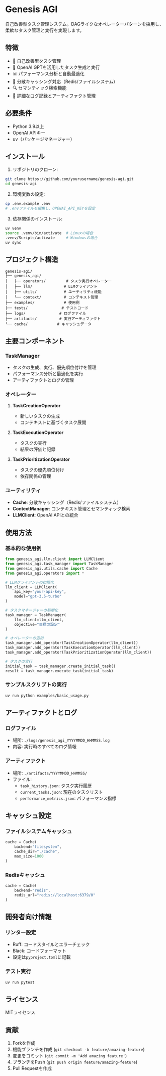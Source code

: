 # Genesis AGI

自己改善型タスク管理システム。DAGライクなオペレーターパターンを採用し、柔軟なタスク管理と実行を実現します。

## 特徴

- 🤖 自己改善型タスク管理
- 🧠 OpenAI GPTを活用したタスク生成と実行
- 📊 パフォーマンス分析と自動最適化
- 💾 分散キャッシング対応（Redis/ファイルシステム）
- 🔍 セマンティック検索機能
- 📝 詳細なログ記録とアーティファクト管理

## 必要条件

- Python 3.9以上
- OpenAI APIキー
- uv（パッケージマネージャー）

## インストール

1. リポジトリのクローン:
```bash
git clone https://github.com/yourusername/genesis-agi.git
cd genesis-agi
```

2. 環境変数の設定:
```bash
cp .env.example .env
# .envファイルを編集し、OPENAI_API_KEYを設定
```

3. 依存関係のインストール:
```bash
uv venv
source .venv/bin/activate  # Linuxの場合
.venv/Scripts/activate     # Windowsの場合
uv sync
```

## プロジェクト構造

```
genesis-agi/
├── genesis_agi/
│   ├── operators/         # タスク実行オペレーター
│   ├── llm/              # LLMクライアント
│   ├── utils/            # ユーティリティ機能
│   └── context/          # コンテキスト管理
├── examples/             # 使用例
├── tests/               # テストコード
├── logs/               # ログファイル
├── artifacts/          # 実行アーティファクト
└── cache/             # キャッシュデータ
```

## 主要コンポーネント

### TaskManager
- タスクの生成、実行、優先順位付けを管理
- パフォーマンス分析と最適化を実行
- アーティファクトとログの管理

### オペレーター
1. **TaskCreationOperator**
   - 新しいタスクの生成
   - コンテキストに基づくタスク展開

2. **TaskExecutionOperator**
   - タスクの実行
   - 結果の評価と記録

3. **TaskPrioritizationOperator**
   - タスクの優先順位付け
   - 依存関係の管理

### ユーティリティ
- **Cache**: 分散キャッシング（Redis/ファイルシステム）
- **ContextManager**: コンテキスト管理とセマンティック検索
- **LLMClient**: OpenAI APIとの統合

## 使用方法

### 基本的な使用例

```python
from genesis_agi.llm.client import LLMClient
from genesis_agi.task_manager import TaskManager
from genesis_agi.utils.cache import Cache
from genesis_agi.operators import *

# LLMクライアントの初期化
llm_client = LLMClient(
    api_key="your-api-key",
    model="gpt-3.5-turbo"
)

# タスクマネージャーの初期化
task_manager = TaskManager(
    llm_client=llm_client,
    objective="目標の設定"
)

# オペレーターの追加
task_manager.add_operator(TaskCreationOperator(llm_client))
task_manager.add_operator(TaskExecutionOperator(llm_client))
task_manager.add_operator(TaskPrioritizationOperator(llm_client))

# タスクの実行
initial_task = task_manager.create_initial_task()
result = task_manager.execute_task(initial_task)
```

### サンプルスクリプトの実行

```bash
uv run python examples/basic_usage.py
```

## アーティファクトとログ

### ログファイル
- 場所: `./logs/genesis_agi_YYYYMMDD_HHMMSS.log`
- 内容: 実行時のすべてのログ情報

### アーティファクト
- 場所: `./artifacts/YYYYMMDD_HHMMSS/`
- ファイル:
  - `task_history.json`: タスク実行履歴
  - `current_tasks.json`: 現在のタスクリスト
  - `performance_metrics.json`: パフォーマンス指標

## キャッシュ設定

### ファイルシステムキャッシュ
```python
cache = Cache(
    backend="filesystem",
    cache_dir="./cache",
    max_size=1000
)
```

### Redisキャッシュ
```python
cache = Cache(
    backend="redis",
    redis_url="redis://localhost:6379/0"
)
```

## 開発者向け情報

### リンター設定
- Ruff: コードスタイルとエラーチェック
- Black: コードフォーマット
- 設定は`pyproject.toml`に記載

### テスト実行
```bash
uv run pytest
```

## ライセンス

MITライセンス

## 貢献

1. Forkを作成
2. 機能ブランチを作成 (`git checkout -b feature/amazing-feature`)
3. 変更をコミット (`git commit -m 'Add amazing feature'`)
4. ブランチをPush (`git push origin feature/amazing-feature`)
5. Pull Requestを作成